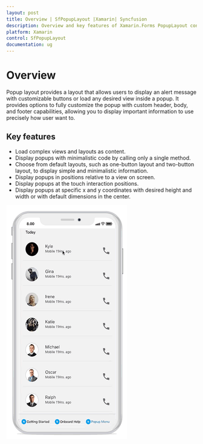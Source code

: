 ```yaml
---
layout: post
title: Overview | SfPopupLayout |Xamarin| Syncfusion
description: Overview and key features of Xamarin.Forms PopupLayout control with its customization capabilities.
platform: Xamarin
control: SfPopupLayout
documentation: ug
--- 
```


# Overview

Popup layout provides a layout that allows users to display an alert message with customizable buttons or load any desired view inside a popup. It provides options to fully customize the popup with custom header, body, and footer capabilities, allowing you to display important information to use precisely how user want to.

## Key features

* Load complex views and layouts as content.
* Display popups with minimalistic code by calling only a single method.
* Choose from default layouts, such as one-button layout and two-button layout, to display simple and minimalistic information.
* Display popups in positions relative to a view on screen.
* Display popups at the touch interaction positions.
* Display popups at specific x and y coordinates with desired height and width or with default dimensions in the center.

![Overview of Popup](GettingStarted_images/OverView.gif)
